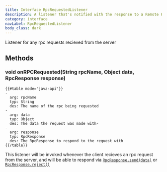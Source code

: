 ```yaml
---
title: Interface RpcRequestedListener
description: A listener that's notified with the response to a Remote Procedure Call
category: interface
navLabel: RpcRequestedListener
body_class: dark
---
```


Listener for any rpc requests recieved from the server

## Methods

### void onRPCRequested(String rpcName, Object data, RpcResponse response)

```
{{#table mode="java-api"}}
-
  arg: rpcName
  typ: String
  des: The name of the rpc being requested
-
  arg: data
  typ: Object
  des: The data the request was made with-
-
  arg: response
  typ: RpcResponse
  des: The RpcResponse to respond to the request with
{{/table}}
```

This listener will be invoked whenever the client recieves an rpc request from the server, and will be able to respond via <a href="./RpcResponse#send(data)"><code>RpcResponse.send(data)</code></a> or <a href="./RpcResponse#reject()"><code>RpcResponse.reject()</code></a>